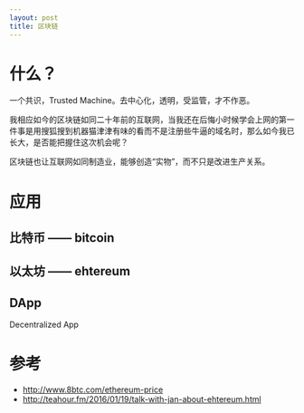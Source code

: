 ```yaml
---
layout: post
title: 区块链
---
```


# 什么？
一个共识，Trusted Machine。去中心化，透明，受监管，才不作恶。

我相应如今的区块链如同二十年前的互联网，当我还在后悔小时候学会上网的第一件事是用搜狐搜到机器猫津津有味的看而不是注册些牛逼的域名时，那么如今我已长大，是否能把握住这次机会呢？

区块链也让互联网如同制造业，能够创造“实物”，而不只是改进生产关系。

# 应用

## 比特币 —— bitcoin

## 以太坊 —— ehtereum

## DApp

Decentralized App


# 参考
- http://www.8btc.com/ethereum-price
- http://teahour.fm/2016/01/19/talk-with-jan-about-ehtereum.html
